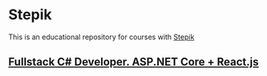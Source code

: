 # Stepik

This is an educational repository for courses with [Stepik](https://stepik.org/)


## [Fullstack C# Developer. ASP.NET Core + React.js](/Fullstack%20C#%20Developer.%20ASP.NET%20Core%20plus%20React.js/)